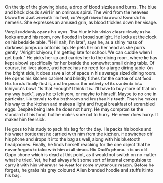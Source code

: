 On the tip of the glowing blade, a drop of blood sizzles and burns. The blue and black clouds swirl in an ominous spiral. The wind from the heavens blows the dust beneath his feet, as Vergil raises his sword towards his nemesis. She expresses an amused grin, as blood trickles down her visage. 

Vergil suddenly opens his eyes. The blur in his vision clears slowly as he looks around his room, now flooded in broad sunlight. He looks at the clock on his bedside table. "Hell nah, I'm late", says he, as a shiny mass of darkness jumps up onto his lap. He pets her on her head as she purrs gently. "Alright Ichiyoru, I'm getting late for school. We can cuddle when I get back." He picks her up and carries her to the dining room, where he has kept a bowl specifically for her beside the somewhat small dining table. Of course, he lives alone, and hence has no need for a large dining table. On the bright side, it does save a lot of space in his average sized dining room. He opens his kitchen cabinet and blindly fishes for the carton of cat food. His hands finally find it, and he pours the entirety of its contents into Ichiyoru's bowl. "Is that enough? I think it is. I'll have to buy more of that on my way back", says he to Ichiyoru, or maybe to himself. Maybe to no one in particular. He travels to the bathroom and brushes his teeth. Then he makes his way to the kitchen and makes a light and frugal breakfast of scrambled eggs. Despite being late, he does not hurry. He may compromise the standard of his food, but he makes sure not to hurry. He never does hurry. It makes him feel sick.

He goes to his study to pack his bag for the day. He packs his books and his water bottle that he carried with him from the kitchen. He switches off his phone and drops it into the bag as well, along with his bluetooth headphones. Finally, he finds himself reaching for the one object that he never forgets to take with him at all times. His Dadi's phone. It is an old Oppo phone which is dead at this point, as it would not switch on no matter what he tried. Yet, he had always felt some sort of internal compulsion to carry it with him wherever he went for some mysterious reason. Before he forgets, he grabs his grey coloured Allen branded hoodie and stuffs it into his bag. 
